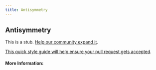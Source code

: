 ```yaml
---
title: Antisymmetry
---
```


## Antisymmetry

This is a stub. [Help our community expand it](https://github.com/freecodecamp/guides/tree/master/src/pages/articles/math/relations/antisymmetry/index.md).

[This quick style guide will help ensure your pull request gets accepted](https://github.com/freeCodeCamp/guides/blob/master/README.md).

<!-- The article goes here, in GitHub-flavored Markdown. Feel free to add YouTube videos, images, and CodePen/JSBin embeds  -->

#### More Information:
<!-- Please add any articles you think might be helpful to read before writing the article -->


